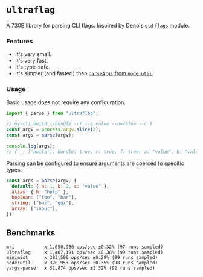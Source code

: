 # `ultraflag`

A 730B library for parsing CLI flags. Inspired by Deno's `std` [`flags`](https://github.com/denoland/deno_std/blob/main/flags/mod.ts) module.

### Features

- It's very small.
- It's very fast.
- It's type-safe.
- It's simpler (and faster!) than [`parseArgs` from `node:util`](https://nodejs.org/api/util.html#utilparseargsconfig).

### Usage

Basic usage does not require any configuration.

```js
import { parse } from "ultraflag";

// my-cli build --bundle -rf --a value --b=value --c 1
const argv = process.argv.slice(2);
const args = parse(argv);

console.log(args);
// { _: ['build'], bundle: true, r: true, f: true, a: "value", b: "value", c: 1 }
```

Parsing can be configured to ensure arguments are coerced to specific types.

```js
const args = parse(argv, {
  default: { a: 1, b: 2, c: "value" },
  alias: { h: "help" },
  boolean: ["foo", "bar"],
  string: ["baz", "qux"],
  array: ["input"],
});
```

## Benchmarks

```
mri           x 1,650,986 ops/sec ±0.32% (97 runs sampled)
ultraflag     x 1,407,191 ops/sec ±0.38% (99 runs sampled)
minimist      x 383,506 ops/sec ±0.28% (99 runs sampled)
node:util     x 320,953 ops/sec ±0.35% (98 runs sampled)
yargs-parser  x 31,874 ops/sec ±1.32% (92 runs sampled)
```

